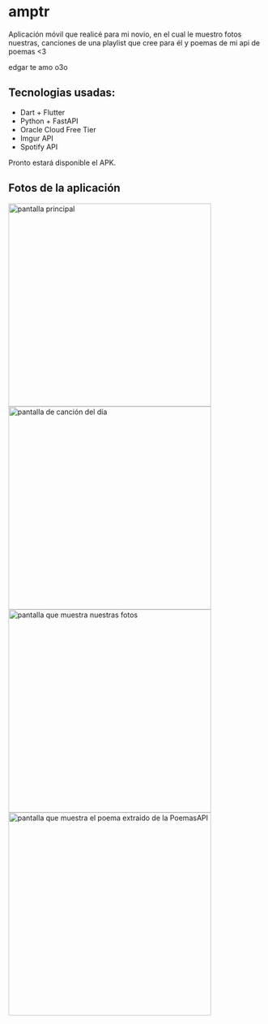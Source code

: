 # amptr

Aplicación móvil que realicé para mi novio, en el cual le muestro fotos nuestras, canciones de una playlist que cree para él y poemas de mi api de poemas <3

edgar te amo o3o

## Tecnologias usadas:
- Dart + Flutter
- Python + FastAPI
- Oracle Cloud Free Tier
- Imgur API
- Spotify API

Pronto estará disponible el APK.

## Fotos de la aplicación
<p float="center">
<img src="https://i.imgur.com/yIuPVHV.png" alt="pantalla principal" height="400">
   
<img src="https://imgur.com/G4xLOAM.png" alt="pantalla de canción del día" height="400">
 
<img src="https://i.imgur.com/kCXGpUm.png" alt="pantalla que muestra nuestras fotos" height="400">
 
<img src="https://i.imgur.com/g9RAuxW.png" alt="pantalla que muestra el poema extraido de la PoemasAPI" height="400">
</p>

